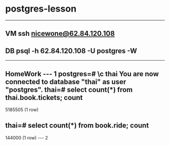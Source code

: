 # postgres-lesson

-------------
VM
ssh nicewone@62.84.120.108
-------------
DB
psql -h 62.84.120.108 -U postgres -W
-------------

-------------
HomeWork
--- 1
postgres=# \c thai
You are now connected to database "thai" as user "postgres".
thai=# select count(*) from thai.book.tickets;
  count  
---------
 5185505
(1 row)

thai=# select count(*) from book.ride;
 count  
--------
 144000
(1 row)
--- 2
